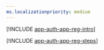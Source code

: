 ```yaml
---
ms.localizationpriority: medium
---
```


<!-- markdownlint-disable MD041 -->

[!INCLUDE [app-auth-app-reg-intro](../../shared/app-auth-app-reg-intro.md)]

[!INCLUDE [app-auth-app-reg-steps](../../shared/app-auth-app-reg-steps.md)]
